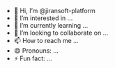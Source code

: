 - 👋 Hi, I’m @jiransoft-platform
- 👀 I’m interested in ...
- 🌱 I’m currently learning ...
- 💞️ I’m looking to collaborate on ...
- 📫 How to reach me ...
- 😄 Pronouns: ...
- ⚡ Fun fact: ...

<!---
jiransoft-platform/jiransoft-platform is a ✨ special ✨ repository because its `README.md` (this file) appears on your GitHub profile.
You can click the Preview link to take a look at your changes.
--->
